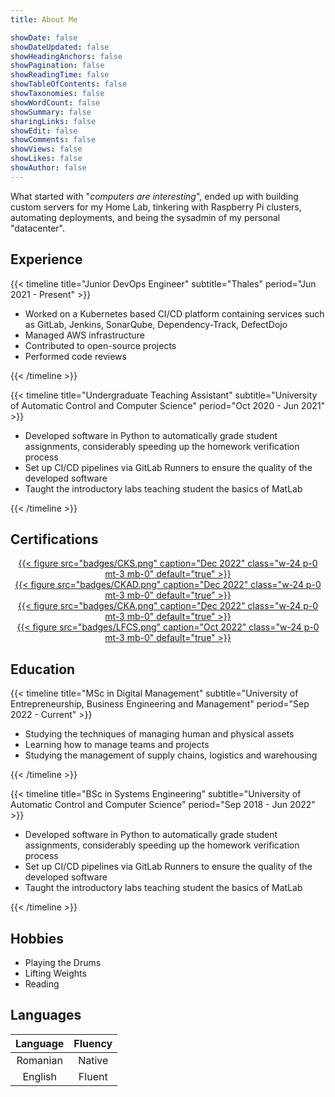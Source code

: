 ```yaml
---
title: About Me

showDate: false
showDateUpdated: false
showHeadingAnchors: false
showPagination: false
showReadingTime: false
showTableOfContents: false
showTaxonomies: false
showWordCount: false
showSummary: false
sharingLinks: false
showEdit: false
showComments: false
showViews: false
showLikes: false
showAuthor: false
---
```


What started with "*computers are interesting*", ended up with building custom servers for my Home Lab, tinkering with Raspberry Pi clusters, automating deployments, and being the sysadmin of my personal "datacenter".

## Experience

{{< timeline title="Junior DevOps Engineer" subtitle="Thales" period="Jun 2021 - Present" >}}

- Worked on a Kubernetes based CI/CD platform containing services such as GitLab, Jenkins, SonarQube, Dependency-Track, DefectDojo
- Managed AWS infrastructure
- Contributed to open-source projects
- Performed code reviews

{{< /timeline >}}

{{< timeline title="Undergraduate Teaching Assistant" subtitle="University of Automatic Control and Computer Science" period="Oct 2020 - Jun 2021" >}}

- Developed software in Python to automatically grade student assignments, considerably speeding up the homework verification process
- Set up CI/CD pipelines via GitLab Runners to ensure the quality of the developed software
- Taught the introductory labs teaching student the basics of MatLab

{{< /timeline >}}

## Certifications

<div style="display: flex; flex-direction: row; flex-wrap: wrap; justify-content: space-around; align-items: left; margin: 0; padding: 0;">
<a href="https://www.credly.com/badges/73b08bea-4705-41b8-bd59-50ec34c1340c/public_url">
  <center>
    {{< figure src="badges/CKS.png" caption="Dec 2022" class="w-24 p-0 mt-3 mb-0" default="true" >}}
  </center>
</a>

<a href="https://www.credly.com/badges/8f5e2b1a-f47c-4139-85c5-b8bbe323bd9d/public_url">
  <center>
    {{< figure src="badges/CKAD.png" caption="Dec 2022" class="w-24 p-0 mt-3 mb-0" default="true" >}}
  </center>
</a>

<a href="https://www.credly.com/badges/7019331e-ca92-4b13-9605-2946e71ff1ca/public_url">
  <center>
    {{< figure src="badges/CKA.png" caption="Dec 2022" class="w-24 p-0 mt-3 mb-0" default="true" >}}
  </center>
</a>

<a href="https://www.credly.com/badges/b055e3d7-73db-4661-a613-abd843afa155/public_url">
  <center>
    {{< figure src="badges/LFCS.png" caption="Oct 2022" class="w-24 p-0 mt-3 mb-0" default="true" >}}
  </center>
</a>
</div>

## Education

{{< timeline title="MSc in Digital Management" subtitle="University of Entrepreneurship, Business Engineering and Management" period="Sep 2022 - Current" >}}

- Studying the techniques of managing human and physical assets
- Learning how to manage teams and projects
- Studying the management of supply chains, logistics and warehousing

{{< /timeline >}}

{{< timeline title="BSc in Systems Engineering" subtitle="University of Automatic Control and Computer Science" period="Sep 2018 - Jun 2022" >}}

- Developed software in Python to automatically grade student assignments, considerably speeding up the homework verification process
- Set up CI/CD pipelines via GitLab Runners to ensure the quality of the developed software
- Taught the introductory labs teaching student the basics of MatLab

{{< /timeline >}}

## Hobbies

- Playing the Drums
- Lifting Weights
- Reading

## Languages

<div style="width: 66%">

| Language | Fluency |
| :------: | :-----: |
| Romanian | Native  |
| English  | Fluent  |

</div>
